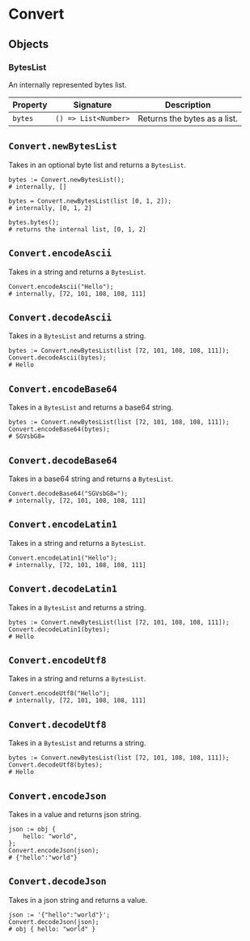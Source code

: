 # Convert

## Objects

### BytesList

An internally represented bytes list.

| Property | Signature            | Description                  |
| -------- | -------------------- | ---------------------------- |
| `bytes`  | `() => List<Number>` | Returns the bytes as a list. |

## `Convert.newBytesList`

Takes in an optional byte list and returns a `BytesList`.

```
bytes := Convert.newBytesList();
# internally, []

bytes = Convert.newBytesList(list [0, 1, 2]);
# internally, [0, 1, 2]

bytes.bytes();
# returns the internal list, [0, 1, 2]
```

## `Convert.encodeAscii`

Takes in a string and returns a `BytesList`.

```
Convert.encodeAscii("Hello");
# internally, [72, 101, 108, 108, 111]
```

## `Convert.decodeAscii`

Takes in a `BytesList` and returns a string.

```
bytes := Convert.newBytesList(list [72, 101, 108, 108, 111]);
Convert.decodeAscii(bytes);
# Hello
```

## `Convert.encodeBase64`

Takes in a `BytesList` and returns a base64 string.

```
bytes := Convert.newBytesList(list [72, 101, 108, 108, 111]);
Convert.encodeBase64(bytes);
# SGVsbG8=
```

## `Convert.decodeBase64`

Takes in a base64 string and returns a `BytesList`.

```
Convert.decodeBase64("SGVsbG8=");
# internally, [72, 101, 108, 108, 111]
```

## `Convert.encodeLatin1`

Takes in a string and returns a `BytesList`.

```
Convert.encodeLatin1("Hello");
# internally, [72, 101, 108, 108, 111]
```

## `Convert.decodeLatin1`

Takes in a `BytesList` and returns a string.

```
bytes := Convert.newBytesList(list [72, 101, 108, 108, 111]);
Convert.decodeLatin1(bytes);
# Hello
```

## `Convert.encodeUtf8`

Takes in a string and returns a `BytesList`.

```
Convert.encodeUtf8("Hello");
# internally, [72, 101, 108, 108, 111]
```

## `Convert.decodeUtf8`

Takes in a `BytesList` and returns a string.

```
bytes := Convert.newBytesList(list [72, 101, 108, 108, 111]);
Convert.decodeUtf8(bytes);
# Hello
```

## `Convert.encodeJson`

Takes in a value and returns json string.

```
json := obj {
    hello: "world",
};
Convert.encodeJson(json);
# {"hello":"world"}
```

## `Convert.decodeJson`

Takes in a json string and returns a value.

```
json := '{"hello":"world"}';
Convert.decodeJson(json);
# obj { hello: "world" }
```
